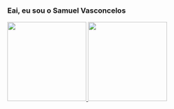 ### Eai, eu sou o Samuel Vasconcelos 

<!--
**samucavm2/samucavm2** is a ✨ _special_ ✨ repository because its `README.md` (this file) appears on your GitHub profile.

Here are some ideas to get you started:

- 🔭 Eu trabalho com c++
- 🌱 Estou aprendendo html/css/javascrpt
- 👯 Estou fazendo um projeto d eum pizzaria em c++
- 💬 Ask me about c++
- 📫 How to reach me: samuel.avm2@gmail.com
- ⚡ Fun fact: Back-end > front-end
-->
<div>
  <a href = "https://github.com/samucavm2">
    <img height= "180em" src="https://github-readme-stats.vercel.app/api?username=samucavm2&show_icons-true&theme-draculak&include_all_commits=true&count_private-true"/>
    <img height= "180em" src="https://github-readme-stats.vercel.app/api?/top-langs/?username=samucavm2&layout=compact&lang_count=168theme=dracula"/>
</div>
